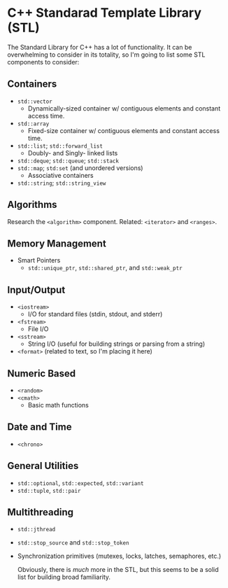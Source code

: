 # C++ Standarad Template Library (STL)

The Standard Library for C++ has a lot of functionality. It can be overwhelming to consider in its totality,
so I'm going to list some STL components to consider:


## Containers

- `std::vector`
  - Dynamically-sized container w/ contiguous elements and constant access time.   
- `std::array`
  - Fixed-size container w/ contiguous elements and constant access time. 
- `std::list`; `std::forward_list`
  - Doubly- and Singly- linked lists 
- `std::deque`; `std::queue`; `std::stack`
- `std::map`; `std:set` (and unordered versions)
  - Associative containers 
- `std::string`; `std::string_view`

## Algorithms

Research the `<algorithm>` component. 
Related: `<iterator>` and `<ranges>`. 

## Memory Management

- Smart Pointers
  - `std::unique_ptr`, `std::shared_ptr`, and `std::weak_ptr`

## Input/Output

- `<iostream>`
  - I/O for standard files (stdin, stdout, and stderr)
- `<fstream>`
  - File I/O
- `<sstream>`
  - String I/O (useful for building strings or parsing from a string)
- `<format>` (related to text, so I'm placing it here)

 ## Numeric Based

 - `<random>`
 - `<cmath>`
   - Basic math functions
  
## Date and Time

 - `<chrono>`

## General Utilities
 
 - `std::optional`, `std::expected`, `std::variant`
 - `std::tuple`, `std::pair`

## Multithreading 

- `std::jthread`
- `std::stop_source` and `std::stop_token`
- Synchronization primitives (mutexes, locks, latches, semaphores, etc.)

  Obviously, there is *much* more in the STL, but this seems to be a solid list for building broad familiarity.
